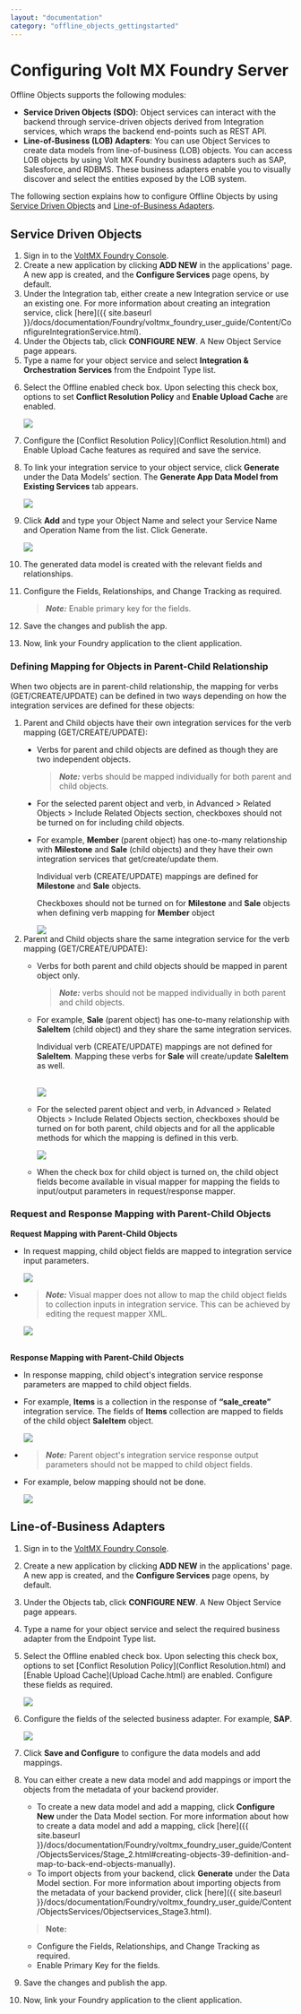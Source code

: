 ```yaml
---
layout: "documentation"
category: "offline_objects_gettingstarted"
---
```


Configuring Volt MX Foundry Server
=================================

Offline Objects supports the following modules:

*   **Service Driven Objects (SDO)**: Object services can interact with the backend through service-driven objects derived from Integration services, which wraps the backend end-points such as REST API.
*   **Line-of-Business (LOB) Adapters**: You can use Object Services to create data models from line-of-business (LOB) objects. You can access LOB objects by using Volt MX Foundry business adapters such as SAP, Salesforce, and RDBMS. These business adapters enable you to visually discover and select the entities exposed by the LOB system.

The following section explains how to configure Offline Objects by using [Service Driven Objects](#service-driven-objects) and [Line-of-Business Adapters](#line-of-business-adapters).

Service Driven Objects
----------------------

1.  Sign in to the [VoltMX Foundry Console](https://manage.hclvoltmx.com/console/).
2.  Create a new application by clicking **ADD NEW** in the applications' page. A new app is created, and the **Configure Services** page opens, by default.
3.  Under the Integration tab, either create a new Integration service or use an existing one. For more information about creating an integration service, click [here]({{ site.baseurl }}/docs/documentation/Foundry/voltmx_foundry_user_guide/Content/ConfigureIntegrationService.html).
4.  Under the Objects tab, click **CONFIGURE NEW**. A New Object Service page appears.
5.  Type a name for your object service and select **Integration & Orchestration Services** from the Endpoint Type list.
<!---
6.  Select the Offline enabled check box. Upon selecting this check box, options to set [Conflict Resolution Policy](Conflict Resolution.html) and [Enable Upload Cache](Upload Cache.html) are enabled.
-->
6.  Select the Offline enabled check box. Upon selecting this check box, options to set **Conflict Resolution Policy** and **Enable Upload Cache** are enabled.
    
    ![](Resources/Images/SDO_661x410.png)
    
7.  Configure the [Conflict Resolution Policy](Conflict Resolution.html) and Enable Upload Cache features as required and save the service.
8.  To link your integration service to your object service, click **Generate** under the Data Models’ section. The **Generate App Data Model from Existing Services** tab appears.
    
    ![](Resources/Images/DataModel_640x220.png)
    
9.  Click **Add** and type your Object Name and select your Service Name and Operation Name from the list. Click Generate.
    
    ![](Resources/Images/Data_Model_639x211.png)
    
10.  The generated data model is created with the relevant fields and relationships.
11.  Configure the Fields, Relationships, and Change Tracking as required.
    
       > **_Note:_** Enable primary key for the fields.
    
12.  Save the changes and publish the app.
13.  Now, link your Foundry application to the client application.  

<h3>Defining Mapping for Objects in Parent-Child Relationship</h3>
<p>When two objects are in parent-child relationship, the mapping for verbs (GET/CREATE/UPDATE) can be defined in two ways depending on how the integration services are defined for these objects:</p>
<ol>
<li>Parent and Child objects have their own integration services for the verb mapping (GET/CREATE/UPDATE):</li>
<ul type="disc">
<li>
<p>Verbs for parent and child objects are defined as though they are two independent objects.</p>
<blockquote><em><b>Note:</b></em> verbs should be mapped individually for both parent and child objects.</blockquote>
</li>
<li>For the selected parent object and verb, in Advanced &gt; Related Objects &gt; Include Related Objects section, checkboxes should not be turned on for including child objects.</li>
<li>
<p>For example, <b>Member</b> (parent object) has one-to-many relationship with <b>Milestone</b> and <b>Sale</b> (child objects) and they have their own integration services that get/create/update them.</p>
<p>Individual verb (CREATE/UPDATE) mappings are defined for <b>Milestone</b> and <b>Sale</b> objects.</p>
<p>Checkboxes should not be turned on for <b>Milestone</b> and <b>Sale</b> objects when defining verb mapping for <b>Member</b> object</p>
<img src="Resources/Images/Own_IntegrationServices1.png">
</li>
</ul>
<li>Parent and Child objects share the same integration service for the verb mapping (GET/CREATE/UPDATE):</li>
<ul>
<li>
<p>Verbs for both parent and child objects should be mapped in parent object only.</p>
<blockquote>
<em><b>Note:</b></em> verbs should not be mapped individually in both parent and child objects.
</blockquote>
</li>
<li>
<p>For example, <b>Sale</b> (parent object) has one-to-many relationship with <b>SaleItem</b> (child object) and they share the same integration services.</p>
<p>Individual verb (CREATE/UPDATE) mappings are not defined for <b>SaleItem</b>. Mapping these verbs for <b>Sale</b> will create/update <b>SaleItem</b> as well.</p>
<br>
<img src="Resources/Images/Shared_IntegrationServices1.png">
</li>
<li>
<p>For the selected parent object and verb, in Advanced &gt; Related Objects &gt; Include Related Objects section, checkboxes should be turned on for both parent, child objects and for all the applicable methods for which the mapping is defined in this verb.</p>
<p><img src="Resources/Images/Shared_IntegrationServices2.png"></p>
</li>
<li>When the check box for child object is turned on, the child object fields become available in visual mapper for mapping the fields to input/output parameters in request/response mapper.</li>
</ul>
</ol>
<h3>Request and Response Mapping with Parent-Child Objects</h3>
<b>Request Mapping with Parent-Child Objects</b>
<ul>
<li><p>In request mapping, child object fields are mapped to integration service input parameters.</p>
<img src="Resources/Images/RequestMapping1.png">
</li>
<li><blockquote><em><b>Note: </b></em>Visual mapper does not allow to map the child object fields to collection inputs in integration service. This can be achieved by editing the request mapper XML.
</blockquote>
<img src="Resources/Images/RequestMapping2.png">
</li>
</ul>
<br>
<b>Response Mapping with Parent-Child Objects</b>
<ul>
<li>In response mapping, child object's integration service response parameters are mapped to child object fields.</li>
<li><p>For example, <b>Items</b> is a collection in the response of <b>“sale_create”</b> integration service. The fields of <b>Items</b> collection are mapped to fields of the child object <b>SaleItem</b> object.</p>
<img src="Resources/Images/ResponseMapping1.png">
</li>
<li><blockquote>
<em><b>Note:</b></em> Parent object's integration service response output parameters should not be mapped to child object fields.
</blockquote></li>
<li><p>For example, below mapping should not be done.</p>
<img src="Resources/Images/ResponseMapping2.png">
</li>
</ul>


Line-of-Business Adapters
-------------------------

1.  Sign in to the [VoltMX Foundry Console](https://manage.hclvoltmx.com/console/).
2.  Create a new application by clicking **ADD NEW** in the applications' page. A new app is created, and the **Configure Services** page opens, by default.
3.  Under the Objects tab, click **CONFIGURE NEW**. A New Object Service page appears.
4.  Type a name for your object service and select the required business adapter from the Endpoint Type list.
5.  Select the Offline enabled check box. Upon selecting this check box, options to set [Conflict Resolution Policy](Conflict Resolution.html) and [Enable Upload Cache](Upload Cache.html) are enabled. Configure these fields as required.
    
    ![](Resources/Images/Object_Services_645x369.png)
    
6.  Configure the fields of the selected business adapter. For example, **SAP**.
    
    ![](Resources/Images/BusinessAdapter_503x848.png)
    
7.  Click **Save and Configure** to configure the data models and add mappings.
8.  You can either create a new data model and add mappings or import the objects from the metadata of your backend provider.
    
    *   To create a new data model and add a mapping, click **Configure New** under the Data Model section. For more information about how to create a data model and add a mapping, click [here]({{ site.baseurl }}/docs/documentation/Foundry/voltmx_foundry_user_guide/Content/ObjectsServices/Stage_2.html#creating-objects-39-definition-and-map-to-back-end-objects-manually).
    *   To import objects from your backend, click **Generate** under the Data Model section. For more information about importing objects from the metadata of your backend provider, click [here]({{ site.baseurl }}/docs/documentation/Foundry/voltmx_foundry_user_guide/Content/ObjectsServices/Objectservices_Stage3.html).
    
    > **Note:**  
    *   Configure the Fields, Relationships, and Change Tracking as required.  
    *   Enable Primary Key for the fields.  
        
9.  Save the changes and publish the app.
10.  Now, link your Foundry application to the client application.
